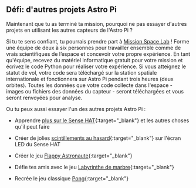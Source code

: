 ## Défi: d'autres projets Astro Pi

Maintenant que tu as terminé ta mission, pourquoi ne pas essayer d'autres projets en utilisant les autres capteurs de l'Astro Pi ?

Si tu te sens confiant, tu pourrais prendre part à [Mission Space Lab](https://astro-pi.org/missions/space-lab/) ! Forme une équipe de deux à six personnes pour travailler ensemble comme de vrais scientifiques de l’espace et concevoir votre propre expérience. En tant qu'équipe, recevez du matériel informatique gratuit pour votre mission et écrivez le code Python pour réaliser votre expérience. Si vous atteignez le statut de vol, votre code sera téléchargé sur la station spatiale internationale et fonctionnera sur Astro Pi pendant trois heures (deux orbites). Toutes les données que votre code collecte dans l'espace - images ou fichiers des données du capteur - seront téléchargées et vous seront renvoyées pour analyse.

Ou tu peux aussi essayer l'un des autres projets Astro Pi :

+ Apprendre [plus sur le Sense HAT](https://projects.raspberrypi.org/en/projects/getting-started-with-the-sense-hat){:target="_blank"} et les autres choses qu'il peut faire

+ Créer de jolies [scintillements au hasard](https://projects.raspberrypi.org/en/projects/sense-hat-random-sparkles){:target="_blank"} sur l'écran LED du Sense HAT

+ Créer le jeu [Flappy Astronaute](https://projects.raspberrypi.org/en/projects/flappy-astronaut){:target="_blank"}

+ Défie tes amis avec le jeu [Labyrinthe de marbre](https://projects.raspberrypi.org/en/projects/sense-hat-marble-maze){:target="_blank"}

+ Recrée le jeu classique [Pong](https://projects.raspberrypi.org/en/projects/sense-hat-pong){:target="_blank"}